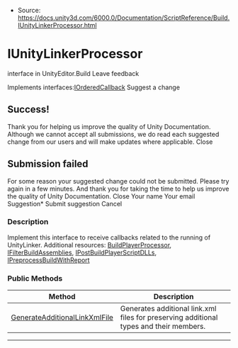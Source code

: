 * Source: https://docs.unity3d.com/6000.0/Documentation/ScriptReference/Build.IUnityLinkerProcessor.html

# IUnityLinkerProcessor
interface in UnityEditor.Build
Leave feedback
  

Implements interfaces:[IOrderedCallback](https://docs.unity3d.com/6000.0/Documentation/ScriptReference/Build.IOrderedCallback.html)
Suggest a change
## Success!
Thank you for helping us improve the quality of Unity Documentation. Although we cannot accept all submissions, we do read each suggested change from our users and will make updates where applicable.
Close
## Submission failed
For some reason your suggested change could not be submitted. Please <a>try again</a> in a few minutes. And thank you for taking the time to help us improve the quality of Unity Documentation.
Close
Your name Your email Suggestion* Submit suggestion
Cancel
### Description
Implement this interface to receive callbacks related to the running of UnityLinker.
Additional resources: [BuildPlayerProcessor](https://docs.unity3d.com/6000.0/Documentation/ScriptReference/Build.BuildPlayerProcessor.html), [IFilterBuildAssemblies](https://docs.unity3d.com/6000.0/Documentation/ScriptReference/Build.IFilterBuildAssemblies.html), [IPostBuildPlayerScriptDLLs](https://docs.unity3d.com/6000.0/Documentation/ScriptReference/Build.IPostBuildPlayerScriptDLLs.html), [IPreprocessBuildWithReport](https://docs.unity3d.com/6000.0/Documentation/ScriptReference/Build.IPreprocessBuildWithReport.html)
### Public Methods
Method | Description  
---|---  
[GenerateAdditionalLinkXmlFile](https://docs.unity3d.com/6000.0/Documentation/ScriptReference/Build.IUnityLinkerProcessor.GenerateAdditionalLinkXmlFile.html) | Generates additional link.xml files for preserving additional types and their members.  
* * *
